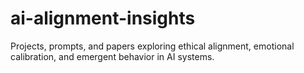 # ai-alignment-insights
Projects, prompts, and papers exploring ethical alignment, emotional calibration, and emergent behavior in AI systems.
